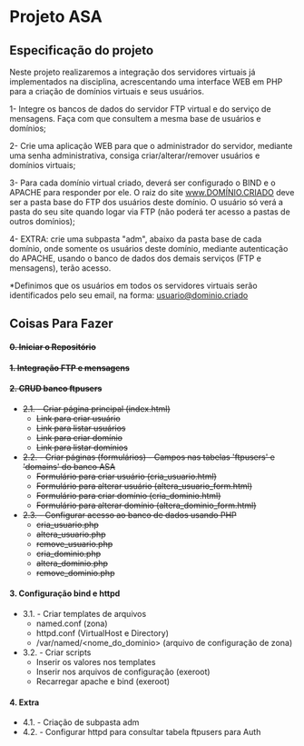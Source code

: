 # Projeto ASA

## Especificação do projeto
Neste projeto realizaremos a integração dos servidores virtuais já implementados na disciplina, acrescentando uma interface WEB em PHP para a criação de domínios virtuais e seus usuários.

1- Integre os bancos de dados do servidor FTP virtual e do serviço de mensagens. Faça com que consultem a mesma base de usuários e domínios;

2- Crie uma aplicação WEB para que o administrador do servidor, mediante uma senha administrativa, consiga criar/alterar/remover usuários e domínios virtuais;

3- Para cada domínio virtual criado, deverá ser configurado o BIND e o APACHE para responder por ele. O raiz do site www.DOMÍNIO.CRIADO deve ser a pasta base do FTP dos usuários deste domínio. O usuário só verá a pasta do seu site quando logar via FTP (não poderá ter acesso a pastas de outros domínios);

4- EXTRA: crie uma subpasta "adm", abaixo da pasta base de cada domínio, onde somente os usuários deste domínio, mediante autenticação do APACHE, usando o banco de dados dos demais serviços (FTP e mensagens), terão acesso.

*Definimos que os usuários em todos os servidores virtuais serão identificados pelo seu email, na forma: usuario@dominio.criado

## Coisas Para Fazer
#### ~~0. Iniciar o Repositório~~  
#### ~~1. Integração FTP e mensagens~~  
#### ~~2. CRUD banco ftpusers~~  
  * ~~2.1. - Criar página principal (index.html)~~  
    * ~~Link para criar usuário~~  
    * ~~Link para listar usuários~~  
    * ~~Link para criar domínio~~  
    * ~~Link para listar domínios~~  
  * ~~2.2. - Criar páginas (formulários) - Campos nas tabelas 'ftpusers' e 'domains' do banco ASA~~  
    * ~~Formulário para criar usuário (cria_usuario.html)~~  
    * ~~Formulário para alterar usuário (altera_usuario_form.html)~~  
    * ~~Formulário para criar domínio (cria_dominio.html)~~  
    * ~~Formulário para alterar domínio (altera_dominio_form.html)~~  
  * ~~2.3. - Configurar acesso ao banco de dados usando PHP~~  
    * ~~cria_usuario.php~~  
    * ~~altera_usuario.php~~  
    * ~~remove_usuario.php~~  
    * ~~cria_dominio.php~~  
    * ~~altera_dominio.php~~  
    * ~~remove_dominio.php~~  
#### 3. Configuração bind e httpd  
  * 3.1. - Criar templates de arquivos  
    * named.conf (zona)  
    * httpd.conf (VirtualHost e Directory)  
    * /var/named/<nome_do_dominio> (arquivo de configuração de zona)  
  * 3.2. - Criar scripts
    * Inserir os valores nos templates  
    * Inserir nos arquivos de configuração (exeroot)
    * Recarregar apache e bind (exeroot)
#### 4. Extra  
  * 4.1. - Criação de subpasta adm  
  * 4.2. - Configurar httpd para consultar tabela ftpusers para Auth
